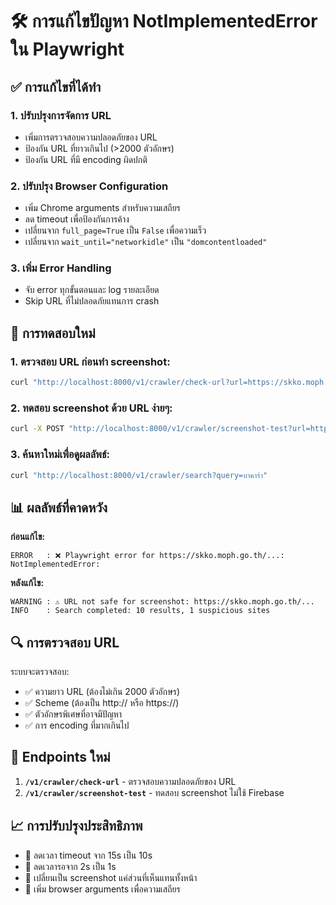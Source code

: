 # 🛠️ การแก้ไขปัญหา NotImplementedError ใน Playwright

## ✅ การแก้ไขที่ได้ทำ

### 1. ปรับปรุงการจัดการ URL

- เพิ่มการตรวจสอบความปลอดภัยของ URL
- ป้องกัน URL ที่ยาวเกินไป (>2000 ตัวอักษร)
- ป้องกัน URL ที่มี encoding ผิดปกติ

### 2. ปรับปรุง Browser Configuration

- เพิ่ม Chrome arguments สำหรับความเสถียร
- ลด timeout เพื่อป้องกันการค้าง
- เปลี่ยนจาก `full_page=True` เป็น `False` เพื่อความเร็ว
- เปลี่ยนจาก `wait_until="networkidle"` เป็น `"domcontentloaded"`

### 3. เพิ่ม Error Handling

- จับ error ทุกขั้นตอนและ log รายละเอียด
- Skip URL ที่ไม่ปลอดภัยแทนการ crash

## 🧪 การทดสอบใหม่

### 1. ตรวจสอบ URL ก่อนทำ screenshot:

```bash
curl "http://localhost:8000/v1/crawler/check-url?url=https://skko.moph.go.th/salarycal/upload_files/th/?view=%E0%B8%AB%E0%B8%B5xxx"
```

### 2. ทดสอบ screenshot ด้วย URL ง่ายๆ:

```bash
curl -X POST "http://localhost:8000/v1/crawler/screenshot-test?url=https://www.google.com"
```

### 3. ค้นหาใหม่เพื่อดูผลลัพธ์:

```bash
curl "http://localhost:8000/v1/crawler/search?query=บาคาร่า"
```

## 📊 ผลลัพธ์ที่คาดหวัง

**ก่อนแก้ไข:**

```
ERROR   : ❌ Playwright error for https://skko.moph.go.th/...: NotImplementedError:
```

**หลังแก้ไข:**

```
WARNING : ⚠️ URL not safe for screenshot: https://skko.moph.go.th/...
INFO    : Search completed: 10 results, 1 suspicious sites
```

## 🔍 การตรวจสอบ URL

ระบบจะตรวจสอบ:

- ✅ ความยาว URL (ต้องไม่เกิน 2000 ตัวอักษร)
- ✅ Scheme (ต้องเป็น http:// หรือ https://)
- ✅ ตัวอักษรพิเศษที่อาจมีปัญหา
- ✅ การ encoding ที่มากเกินไป

## 🚀 Endpoints ใหม่

1. **`/v1/crawler/check-url`** - ตรวจสอบความปลอดภัยของ URL
2. **`/v1/crawler/screenshot-test`** - ทดสอบ screenshot ไม่ใช้ Firebase

## 📈 การปรับปรุงประสิทธิภาพ

- 🔄 ลดเวลา timeout จาก 15s เป็น 10s
- 🔄 ลดเวลารอจาก 2s เป็น 1s
- 🔄 เปลี่ยนเป็น screenshot แค่ส่วนที่เห็นแทนทั้งหน้า
- 🔄 เพิ่ม browser arguments เพื่อความเสถียร
